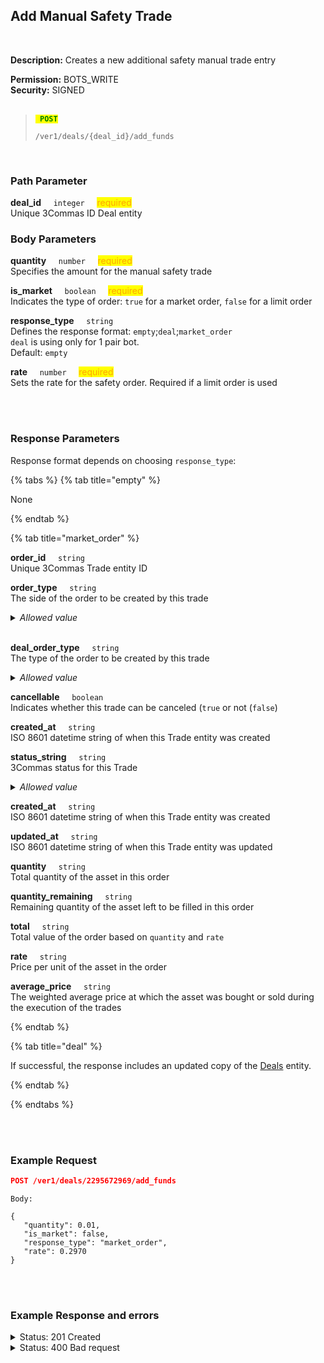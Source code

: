## Add Manual Safety Trade<br>
<br>

**Description:** Creates a new additional safety manual trade entry<br>

**Permission:** BOTS_WRITE<br>
**Security:** SIGNED<br>
<br>

<blockquote>

<code><mark style="color:green"><strong> POST </strong></mark></code>

<code>/ver1/deals/{deal_id}/add_funds</code>

</blockquote>

<br>

### Path Parameter<br>
<p>
   <strong>deal_id</strong>&nbsp;&nbsp;&nbsp;&nbsp;&nbsp;<code>integer</code>&nbsp;&nbsp;&nbsp;&nbsp;&nbsp;<mark style="color:orange">required</mark><br>
   Unique 3Commas ID Deal entity
</p>


### Body Parameters<br>
<p>
   <strong>quantity</strong>&nbsp;&nbsp;&nbsp;&nbsp;&nbsp;<code>number</code>&nbsp;&nbsp;&nbsp;&nbsp;&nbsp;<mark style="color:orange">required</mark><br>
   Specifies the amount for the manual safety trade
</p>
<p>
   <strong>is_market</strong>&nbsp;&nbsp;&nbsp;&nbsp;&nbsp;<code>boolean</code>&nbsp;&nbsp;&nbsp;&nbsp;&nbsp;<mark style="color:orange">required</mark><br>
   Indicates the type of order: <code>true</code> for a market order, <code>false</code> for a limit order
</p>
<p>
   <strong>response_type</strong>&nbsp;&nbsp;&nbsp;&nbsp;&nbsp;<code>string</code><br>
   Defines the response format: <code>empty</code>;<code>deal</code>;<code>market_order</code><br><code>deal</code> is using only for 1 pair bot.<br>Default: <code>empty</code>
</p>
<p>
   <strong>rate</strong>&nbsp;&nbsp;&nbsp;&nbsp;&nbsp;<code>number</code>&nbsp;&nbsp;&nbsp;&nbsp;&nbsp;<mark style="color:orange">required</mark><br>
   Sets the rate for the safety order. Required if a limit order is used
</p>
<br>
<br>

### Response Parameters<br>

Response format depends on choosing <code>response_type</code>:

{% tabs %}
{% tab title="empty" %}

None

{% endtab %}

{% tab title="market_order" %}

<p>
   <strong>order_id</strong>&nbsp;&nbsp;&nbsp;&nbsp;&nbsp;<code>string</code><br>
   Unique 3Commas Trade entity ID
</p>
<p>
   <strong>order_type</strong>&nbsp;&nbsp;&nbsp;&nbsp;&nbsp;<code>string</code><br>
   The side of the order to be created by this trade<br>
   <details><summary><em>Allowed value</em></summary><li>Buy</li><li>Sell</li></details><br>
</p>
<p>
   <strong>deal_order_type</strong>&nbsp;&nbsp;&nbsp;&nbsp;&nbsp;<code>string</code><br>
   The type of the order to be created by this trade<br>
   <details><summary><em>Allowed value</em></summary>
   <li>Base</li>
   <li>Take profit</li>
   <li>Stop Loss</li>
   <li>Safety</li>
   <li>Manual Safety</li></details>
</p>
<p>
   <strong>cancellable</strong>&nbsp;&nbsp;&nbsp;&nbsp;&nbsp;<code>boolean</code><br>
    Indicates whether this trade can be canceled (<code>true</code> or not (<code>false</code>)
</p>
<p>
   <strong>created_at</strong>&nbsp;&nbsp;&nbsp;&nbsp;&nbsp;<code>string</code><br>
   ISO 8601 datetime string of when this Trade entity was created
</p>
<p>
   <strong>status_string</strong>&nbsp;&nbsp;&nbsp;&nbsp;&nbsp;<code>string</code><br>
   3Commas status for this Trade
   <details><summary><em>Allowed value</em></summary>
   <li><strong>Active</strong> - the trade is currently open, waiting to be filled</li>
   <li><strong>Filled</strong> - the trade has been fully executed</li>
   <li><strong>Finished</strong> - the trade process is complete</li>
   <li><strong>Cancelled</strong> - the trade was canceled before it could be fully executed </li></details>
</p>
<p>
   <strong>created_at</strong>&nbsp;&nbsp;&nbsp;&nbsp;&nbsp;<code>string</code><br>
   ISO 8601 datetime string of when this Trade entity was created
</p>
<p>
   <strong>updated_at</strong>&nbsp;&nbsp;&nbsp;&nbsp;&nbsp;<code>string</code><br>
   ISO 8601 datetime string of when this Trade entity was updated
</p>
<p>
   <strong>quantity</strong>&nbsp;&nbsp;&nbsp;&nbsp;&nbsp;<code>string</code><br>
   Total quantity of the asset in this order
</p>
<p>
   <strong>quantity_remaining</strong>&nbsp;&nbsp;&nbsp;&nbsp;&nbsp;<code>string</code><br>
   Remaining quantity of the asset left to be filled in this order
</p>
<p>
   <strong>total</strong>&nbsp;&nbsp;&nbsp;&nbsp;&nbsp;<code>string</code><br>
   Total value of the order based on <code>quantity</code> and <code>rate</code>
</p>
<p>
   <strong>rate</strong>&nbsp;&nbsp;&nbsp;&nbsp;&nbsp;<code>string</code><br>
   Price per unit of the asset in the order
</p>
<p>
   <strong>average_price</strong>&nbsp;&nbsp;&nbsp;&nbsp;&nbsp;<code>string</code><br>
   The weighted average price at which the asset was bought or sold during the execution of the trades
</p>

{% endtab %}

{% tab title="deal" %}

If successful, the response includes an updated copy of the [Deals](./README.md) entity.


{% endtab %}

{% endtabs %}


<br>
<br>

### Example Request<br>

```json
POST /ver1/deals/2295672969/add_funds
````
 
```
Body:

{
   "quantity": 0.01,
   "is_market": false,
   "response_type": "market_order",
   "rate": 0.2970
}

```

<br>
<br>

### Example Response and errors<br>

<details>
<summary>Status: 201 Created</summary><br>

```json
{
    "order_id": "1110817001",
    "order_type": "SELL",
    "deal_order_type": "Manual Safety",
    "cancellable": true,
    "status_string": "Active",
    "created_at": "2024-11-11T16:46:59.479Z",
    "updated_at": "2024-11-11T16:46:59.479Z",
    "quantity": "0.0",
    "quantity_remaining": "0.0",
    "total": "0.0",
    "rate": "0.297",
    "average_price": "0.0"
}
```
</details>

<details>
<summary>Status: 400 Bad request</summary><br>
```
{
    "error": "record_invalid",
    "error_description": "Invalid parameters",
    "error_attributes": {
        "rate": [
            "is missing"
        ]
    }
}
```
</details>